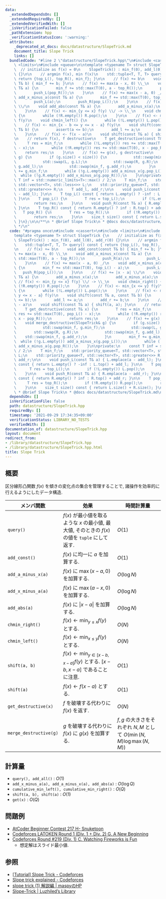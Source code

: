 ```yaml
---
data:
  _extendedDependsOn: []
  _extendedRequiredBy: []
  _extendedVerifiedWith: []
  _isVerificationFailed: false
  _pathExtension: hpp
  _verificationStatusIcon: ':warning:'
  attributes:
    _deprecated_at_docs: docs/datastructure/SlopeTrick.md
    document_title: Slope Trick
    links: []
  bundledCode: "#line 2 \"datastructure/SlopeTrick.hpp\"\n#include <cassert>\n#include\
    \ <limits>\n#include <queue>\n\ntemplate <typename T> struct SlopeTrick {\n  \
    \  // initialize as f(x) = 0\n    SlopeTrick() : min_f(0), add_l(0), add_r(0)\
    \ {}\n\n    // argmin f(x), min f(x)\n    std::tuple<T, T, T> query() const {\
    \ return {top_L(), top_R(), min_f}; }\n\n    // f(x) += b\n    void add_const(const\
    \ T& b) { min_f += b; }\n\n    // f(x) += max(a - x, 0) \\_\n    void add_a_minus_x(const\
    \ T& a) {\n        min_f += std::max(T(0), a - top_R());\n        push_R(a);\n\
    \        push_L(pop_R());\n    }\n\n    // f(x) += max(x - a, 0) _/\n    void\
    \ add_x_minus_a(const T& a) {\n        min_f += std::max(T(0), top_L() - a);\n\
    \        push_L(a);\n        push_R(pop_L());\n    }\n\n    // f(x) += |x - a|\
    \ \\/\n    void add_abs(const T& a) {\n        add_a_minus_x(a);\n        add_x_minus_a(a);\n\
    \    }\n\n    // f(x) <- min_{y <= x} f(y) \\/ -> \\_\n    void chmin_right()\
    \ {\n        while (!R.empty()) R.pop();\n    }\n\n    // f(x) <- min_{x <= y}\
    \ f(y)\n    void chmin_left() {\n        while (!L.empty()) L.pop();\n    }\n\n\
    \    // f(x) <- min_{x - b <= y <= x - a} f(y)\n    void shift(const T& a, const\
    \ T& b) {\n        assert(a <= b);\n        add_l += a;\n        add_r += b;\n\
    \    }\n\n    // f(x) <- f(x - a)\n    void shift(const T& a) { shift(a, a); }\n\
    \n    // return f(x), f destructive\n    T get_destructive(const T& x) {\n   \
    \     T res = min_f;\n        while (!L.empty()) res += std::max(T(0), pop_L()\
    \ - x);\n        while (!R.empty()) res += std::max(T(0), x - pop_R());\n    \
    \    return res;\n    }\n\n    // f(x) += g(x), g destructive\n    void merge_destructive(SlopeTrick&\
    \ g) {\n        if (g.size() < size()) {\n            std::swap(min_f, g.min_f);\n\
    \            std::swap(L, g.L);\n            std::swap(R, g.R);\n            std::swap(min_f,\
    \ g.add_l);\n            std::swap(min_f, g.add_r);\n        }\n        min_f\
    \ += g.min_f;\n        while (!g.L.empty()) add_a_minus_x(g.pop_L());\n      \
    \  while (!g.R.empty()) add_x_minus_a(g.pop_R());\n    }\n\nprivate:\n    const\
    \ T inf = std::numeric_limits<T>::max() / 2;\n    T min_f;\n    std::priority_queue<T,\
    \ std::vector<T>, std::less<>> L;\n    std::priority_queue<T, std::vector<T>,\
    \ std::greater<>> R;\n    T add_l, add_r;\n\n    void push_L(const T& a) { L.emplace(a\
    \ - add_l); }\n\n    T top_L() const { return L.empty() ? -inf : L.top() + add_l;\
    \ }\n\n    T pop_L() {\n        T res = top_L();\n        if (!L.empty()) L.pop();\n\
    \        return res;\n    }\n\n    void push_R(const T& a) { R.emplace(a - add_r);\
    \ }\n\n    T top_R() const { return R.empty() ? inf : R.top() + add_r; }\n\n \
    \   T pop_R() {\n        T res = top_R();\n        if (!R.empty()) R.pop();\n\
    \        return res;\n    }\n\n    size_t size() const { return L.size() + R.size();\
    \ }\n};\n\n/**\n * @brief Slope Trick\n * @docs docs/datastructure/SlopeTrick.md\n\
    \ */\n"
  code: "#pragma once\n#include <cassert>\n#include <limits>\n#include <queue>\n\n\
    template <typename T> struct SlopeTrick {\n    // initialize as f(x) = 0\n   \
    \ SlopeTrick() : min_f(0), add_l(0), add_r(0) {}\n\n    // argmin f(x), min f(x)\n\
    \    std::tuple<T, T, T> query() const { return {top_L(), top_R(), min_f}; }\n\
    \n    // f(x) += b\n    void add_const(const T& b) { min_f += b; }\n\n    // f(x)\
    \ += max(a - x, 0) \\_\n    void add_a_minus_x(const T& a) {\n        min_f +=\
    \ std::max(T(0), a - top_R());\n        push_R(a);\n        push_L(pop_R());\n\
    \    }\n\n    // f(x) += max(x - a, 0) _/\n    void add_x_minus_a(const T& a)\
    \ {\n        min_f += std::max(T(0), top_L() - a);\n        push_L(a);\n     \
    \   push_R(pop_L());\n    }\n\n    // f(x) += |x - a| \\/\n    void add_abs(const\
    \ T& a) {\n        add_a_minus_x(a);\n        add_x_minus_a(a);\n    }\n\n   \
    \ // f(x) <- min_{y <= x} f(y) \\/ -> \\_\n    void chmin_right() {\n        while\
    \ (!R.empty()) R.pop();\n    }\n\n    // f(x) <- min_{x <= y} f(y)\n    void chmin_left()\
    \ {\n        while (!L.empty()) L.pop();\n    }\n\n    // f(x) <- min_{x - b <=\
    \ y <= x - a} f(y)\n    void shift(const T& a, const T& b) {\n        assert(a\
    \ <= b);\n        add_l += a;\n        add_r += b;\n    }\n\n    // f(x) <- f(x\
    \ - a)\n    void shift(const T& a) { shift(a, a); }\n\n    // return f(x), f destructive\n\
    \    T get_destructive(const T& x) {\n        T res = min_f;\n        while (!L.empty())\
    \ res += std::max(T(0), pop_L() - x);\n        while (!R.empty()) res += std::max(T(0),\
    \ x - pop_R());\n        return res;\n    }\n\n    // f(x) += g(x), g destructive\n\
    \    void merge_destructive(SlopeTrick& g) {\n        if (g.size() < size()) {\n\
    \            std::swap(min_f, g.min_f);\n            std::swap(L, g.L);\n    \
    \        std::swap(R, g.R);\n            std::swap(min_f, g.add_l);\n        \
    \    std::swap(min_f, g.add_r);\n        }\n        min_f += g.min_f;\n      \
    \  while (!g.L.empty()) add_a_minus_x(g.pop_L());\n        while (!g.R.empty())\
    \ add_x_minus_a(g.pop_R());\n    }\n\nprivate:\n    const T inf = std::numeric_limits<T>::max()\
    \ / 2;\n    T min_f;\n    std::priority_queue<T, std::vector<T>, std::less<>>\
    \ L;\n    std::priority_queue<T, std::vector<T>, std::greater<>> R;\n    T add_l,\
    \ add_r;\n\n    void push_L(const T& a) { L.emplace(a - add_l); }\n\n    T top_L()\
    \ const { return L.empty() ? -inf : L.top() + add_l; }\n\n    T pop_L() {\n  \
    \      T res = top_L();\n        if (!L.empty()) L.pop();\n        return res;\n\
    \    }\n\n    void push_R(const T& a) { R.emplace(a - add_r); }\n\n    T top_R()\
    \ const { return R.empty() ? inf : R.top() + add_r; }\n\n    T pop_R() {\n   \
    \     T res = top_R();\n        if (!R.empty()) R.pop();\n        return res;\n\
    \    }\n\n    size_t size() const { return L.size() + R.size(); }\n};\n\n/**\n\
    \ * @brief Slope Trick\n * @docs docs/datastructure/SlopeTrick.md\n */\n"
  dependsOn: []
  isVerificationFile: false
  path: datastructure/SlopeTrick.hpp
  requiredBy: []
  timestamp: '2021-09-29 17:34:35+09:00'
  verificationStatus: LIBRARY_NO_TESTS
  verifiedWith: []
documentation_of: datastructure/SlopeTrick.hpp
layout: document
redirect_from:
- /library/datastructure/SlopeTrick.hpp
- /library/datastructure/SlopeTrick.hpp.html
title: Slope Trick
---
```

## 概要
区分線形凸関数 $f(x)$ を傾きの変化点の集合を管理することで, 諸操作を効率的に行えるようにしたデータ構造.

| メンバ関数             | 効果                                                                                           | 時間計算量                                                              |
| ---------------------- | ---------------------------------------------------------------------------------------------- | ----------------------------------------------------------------------- |
| `query()`              | $f(x)$ が最小値を取るような $x$ の最小値, 最大値, そのときの $f(x)$ の値を `tuple` にして返す. | $O(1)$                                                                  |
| `add_const()`          | $f(x)$ に均一に $a$ を加算する.                                                                | $O(1)$                                                                  |
| `add_a_minus_x(a)`     | $f(x)$ に $\max(x - a, 0)$ を加算する.                                                         | $O(\log N)$                                                             |
| `add_x_minus_a(a)`     | $f(x)$ に $\max(a - x, 0)$ を加算する.                                                         | $O(\log N)$                                                             |
| `add_abs(a)`           | $f(x)$ に $\|x - a\|$ を加算する.                                                              | $O(\log N)$                                                             |
| `chmin_right()`        | $f(x) \leftarrow \min_{y \leq x} f(y)$ とする.                                                 | $O(N)$                                                                  |
| `chmin_left()`         | $f(x) \leftarrow \min_{x \leq y} f(y)$ とする.                                                 | $O(N)$                                                                  |
| `shift(a, b)`          | $f(x) \leftarrow \min_{y \in [x - b, x - a]} f(y)$ とする. $[x - b, x - a]$ であることに注意.  | $O(1)$                                                                  |
| `shift(a)`             | $f(x) \leftarrow f(x - a)$ とする.                                                             | $O(1)$                                                                  |
| `get_destructive(x)`   | $f$ を破壊する代わりに $f(x)$ を返す.                                                          | $O(N)$                                                                  |
| `merge_destructive(g)` | $g$ を破壊する代わりに $f(x)$ に $g(x)$ を加算する.                                            | $f, g$ の大きさをそれぞれ $N, M$ として $O(\min(N, M) \log \max(N, M))$ |

## 計算量
- `query(), add_all()` : $O(1)$
- `add_x_minus_a(a), add_a_minus_x(a), add_abs(a)` : $O(\log Q)$
- `cumulative_min_left(), cumulative_min_right()` : $O(Q)$
- `shift(a, b), shift(a)` : $O(1)$
- `get(x)` : $O(Q)$

## 問題例
- [AtCoder Beginner Contest 217 H- Snuketoon](https://atcoder.jp/contests/abc217/tasks/abc217_h)
- [Codeforces LATOKEN Round 1 (Div. 1 + Div. 2) G. A New Beginning](https://codeforces.com/contest/1534/problem/G)
- [Codeforces Round #219 (Div. 1) C. Watching Fireworks is Fun](https://codeforces.com/contest/372/problem/C)
  - 想定解はスライド最小値.

## 参照
- [[Tutorial] Slope Trick - Codeforces](https://codeforces.com/blog/entry/47821)
- [Slope trick explained - Codeforces](https://codeforces.com/blog/entry/77298)
- [slope trick (1) 解説編 \| maspyのHP](https://maspypy.com/slope-trick-1-%E8%A7%A3%E8%AA%AC%E7%B7%A8)
- [Slope-Trick \| Luzhiled’s Library](https://ei1333.github.io/library/structure/others/slope-trick.cpp)
